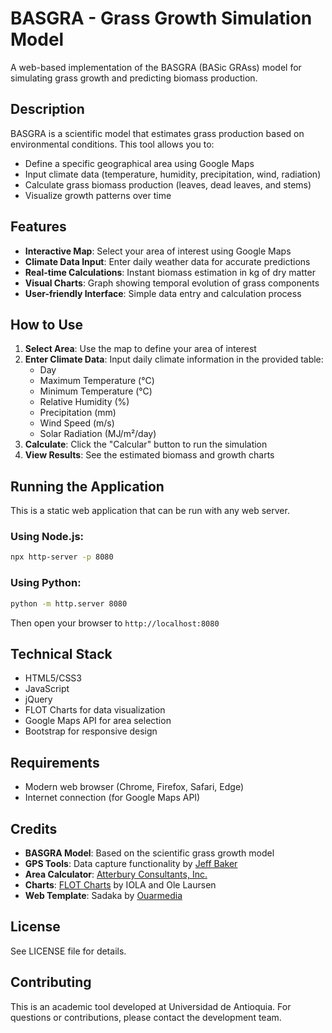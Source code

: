 # BASGRA - Grass Growth Simulation Model

A web-based implementation of the BASGRA (BASic GRAss) model for simulating grass growth and predicting biomass production.

## Description

BASGRA is a scientific model that estimates grass production based on environmental conditions. This tool allows you to:

- Define a specific geographical area using Google Maps
- Input climate data (temperature, humidity, precipitation, wind, radiation)
- Calculate grass biomass production (leaves, dead leaves, and stems)
- Visualize growth patterns over time

## Features

- **Interactive Map**: Select your area of interest using Google Maps
- **Climate Data Input**: Enter daily weather data for accurate predictions
- **Real-time Calculations**: Instant biomass estimation in kg of dry matter
- **Visual Charts**: Graph showing temporal evolution of grass components
- **User-friendly Interface**: Simple data entry and calculation process

## How to Use

1. **Select Area**: Use the map to define your area of interest
2. **Enter Climate Data**: Input daily climate information in the provided table:
   - Day
   - Maximum Temperature (°C)
   - Minimum Temperature (°C)
   - Relative Humidity (%)
   - Precipitation (mm)
   - Wind Speed (m/s)
   - Solar Radiation (MJ/m²/day)
3. **Calculate**: Click the "Calcular" button to run the simulation
4. **View Results**: See the estimated biomass and growth charts

## Running the Application

This is a static web application that can be run with any web server.

### Using Node.js:
```bash
npx http-server -p 8080
```

### Using Python:
```bash
python -m http.server 8080
```

Then open your browser to `http://localhost:8080`

## Technical Stack

- HTML5/CSS3
- JavaScript
- jQuery
- FLOT Charts for data visualization
- Google Maps API for area selection
- Bootstrap for responsive design

## Requirements

- Modern web browser (Chrome, Firefox, Safari, Edge)
- Internet connection (for Google Maps API)

## Credits

- **BASGRA Model**: Based on the scientific grass growth model
- **GPS Tools**: Data capture functionality by [Jeff Baker](http://www.seabreezecomputers.com/excel2array/)
- **Area Calculator**: [Atterbury Consultants, Inc.](http://www.atterbury.com)
- **Charts**: [FLOT Charts](http://www.flotcharts.org/) by IOLA and Ole Laursen
- **Web Template**: Sadaka by [Ouarmedia](http://www.ouarmedia.com)

## License

See LICENSE file for details.

## Contributing

This is an academic tool developed at Universidad de Antioquia. For questions or contributions, please contact the development team.
